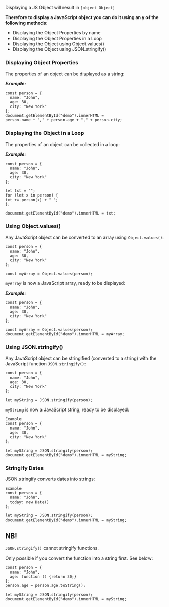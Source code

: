 Displaying a JS Object will result in `[object Object]`

**Therefore to display a JavaScript object you can do it using an y of the following methods:**
- Displaying the Object Properties by name
- Displaying the Object Properties in a Loop
- Displaying the Object using Object.values()
- Displaying the Object using JSON.stringify()

### Displaying Object Properties
The properties of an object can be displayed as a string:

***Example:***
```
const person = {
  name: "John",
  age: 30,
  city: "New York"
};
document.getElementById("demo").innerHTML =
person.name + "," + person.age + "," + person.city;
```

### Displaying the Object in a Loop
The properties of an object can be collected in a loop:

***Example:***
```
const person = {
  name: "John",
  age: 30,
  city: "New York"
};

let txt = "";
for (let x in person) {
txt += person[x] + " ";
};

document.getElementById("demo").innerHTML = txt;
```

### Using Object.values()
Any JavaScript object can be converted to an array using `Object.values()`:

```
const person = {
  name: "John",
  age: 30,
  city: "New York"
};

const myArray = Object.values(person);
```

`myArray` is now a JavaScript array, ready to be displayed:

***Example:***
```
const person = {
  name: "John",
  age: 30,
  city: "New York"
};

const myArray = Object.values(person);
document.getElementById("demo").innerHTML = myArray;
```

### Using JSON.stringify()
Any JavaScript object can be stringified (converted to a string) with the JavaScript function `JSON.stringify()`:
```
const person = {
  name: "John",
  age: 30,
  city: "New York"
};

let myString = JSON.stringify(person);
```
`myString` is now a JavaScript string, ready to be displayed:


```
Example
const person = {
  name: "John",
  age: 30,
  city: "New York"
};

let myString = JSON.stringify(person);
document.getElementById("demo").innerHTML = myString;
```

### Stringify Dates
JSON.stringify converts dates into strings:
```
Example
const person = {
  name: "John",
  today: new Date()
};

let myString = JSON.stringify(person);
document.getElementById("demo").innerHTML = myString;
```

## NB!
`JSON.stringify()` cannot stringify functions.

Only possible if you convert the function into a string first. See below:
```
const person = {
  name: "John",
  age: function () {return 30;}
};
person.age = person.age.toString();

let myString = JSON.stringify(person);
document.getElementById("demo").innerHTML = myString;
```